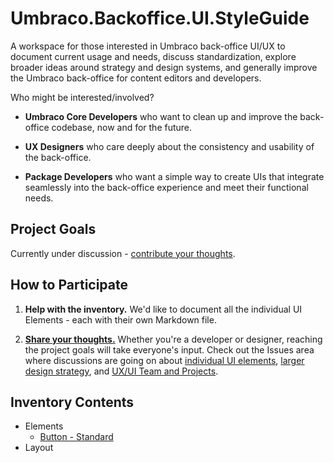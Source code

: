 # Umbraco.Backoffice.UI.StyleGuide #

A workspace for those interested in Umbraco back-office UI/UX to document current usage and needs, discuss standardization, explore broader ideas around strategy and design systems, and generally improve the Umbraco back-office for content editors and developers.

Who might be interested/involved?
* **Umbraco Core Developers** who want to clean up and improve the back-office codebase, now and for the future.

* **UX Designers** who care deeply about the consistency and usability of the back-office. 

* **Package Developers** who want a simple way to create UIs that integrate seamlessly into the back-office experience and meet their functional needs.

## Project Goals ##

Currently under discussion - [contribute your thoughts](https://github.com/hfloyd/Umbraco.Backoffice.UI.StyleGuide/issues/2).

## How to Participate ##

1. **Help with the inventory.** We'd like to document all the individual UI Elements - each with their own Markdown file. 
	
2. [**Share your thoughts.**](https://github.com/hfloyd/Umbraco.Backoffice.UI.StyleGuide/labels/Status%2FOpen%20for%20Discussion) Whether you're a developer or designer, reaching the project goals will take everyone's input. Check out the Issues area where discussions are going on about [individual UI elements](https://github.com/hfloyd/Umbraco.Backoffice.UI.StyleGuide/issues?q=is%3Aopen+is%3Aissue+project%3Ahfloyd%2FUmbraco.Backoffice.UI.StyleGuide%2F1), [larger design strategy](https://github.com/hfloyd/Umbraco.Backoffice.UI.StyleGuide/issues?q=is%3Aopen+is%3Aissue+project%3Ahfloyd%2FUmbraco.Backoffice.UI.StyleGuide%2F2), and [UX/UI Team and Projects](https://github.com/hfloyd/Umbraco.Backoffice.UI.StyleGuide/issues?q=is%3Aopen+is%3Aissue++project%3Ahfloyd%2FUmbraco.Backoffice.UI.StyleGuide%2F3).

## Inventory Contents ##

* Elements
  * [Button - Standard](V8-Inventory/Elements/Button-Standard.md)
* Layout
